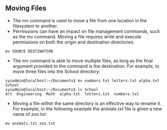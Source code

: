 ## Moving Files
- The mv command is used to move a file from one location in the filesystem to another.
- Permissions can have an impact on file management commands, such as the mv command. Moving a file requires write and execute permissions on both the origin and destination directories.

```
mv SOURCE DESTINATION
```

- The mv command is able to move multiple files, as long as the final argument provided to the command is the destination. For example, to move three files into the School directory:

```
sysadmin@localhost:~/Documents$ mv numbers.txt letters.txt alpha.txt School        
sysadmin@localhost:~/Documents$ ls School                                       
Art  Engineering  Math  alpha.txt  letters.txt  numbers.txt  
```

- Moving a file within the same directory is an effective way to rename it. For example, in the following example the animals.txt file is given a new name of zoo.txt:
```
mv animals.txt zoo.txt
```
